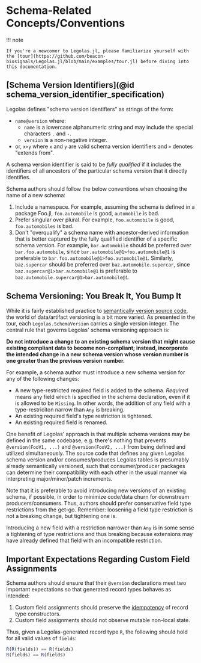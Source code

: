# Schema-Related Concepts/Conventions

!!! note

    If you're a newcomer to Legolas.jl, please familiarize yourself with the [tour](https://github.com/beacon-biosignals/Legolas.jl/blob/main/examples/tour.jl) before diving into this documentation.

## [Schema Version Identifiers](@id schema_version_identifier_specification)

Legolas defines "schema version identifiers" as strings of the form:

- `name@version` where:
    - `name` is a lowercase alphanumeric string and may include the special characters `.` and `-`.
    - `version` is a non-negative integer.
- or, `x>y` where `x` and `y` are valid schema version identifiers and `>` denotes "extends from".

A schema version identifier is said to be *fully qualified* if it includes the identifiers of all ancestors of the particular schema version that it directly identifies.

Schema authors should follow the below conventions when choosing the name of a new schema:

1. Include a namespace. For example, assuming the schema is defined in a package Foo.jl, `foo.automobile` is good, `automobile` is bad.
2. Prefer singular over plural. For example, `foo.automobile` is good, `foo.automobiles` is bad.
3. Don't "overqualify" a schema name with ancestor-derived information that is better captured by the fully qualified identifier of a specific schema version. For example, `bar.automobile` should be preferred over `bar.foo.automobile`, since `bar.automobile@1>foo.automobile@1` is preferable to `bar.foo.automobile@1>foo.automobile@1`. Similarly, `baz.supercar` should be preferred over `baz.automobile.supercar`, since `baz.supercar@1>bar.automobile@1` is preferable to `baz.automobile.supercar@1>bar.automobile@1`.

## Schema Versioning: You Break It, You Bump It

While it is fairly established practice to [semantically version source code](https://semver.org/), the world of data/artifact versioning is a bit more varied. As presented in the tour, each `Legolas.SchemaVersion` carries a single version integer. The central rule that governs Legolas' schema versioning approach is:

**Do not introduce a change to an existing schema version that might cause existing compliant data to become non-compliant; instead, incorporate the intended change in a new schema version whose version number is one greater than the previous version number.**

For example, a schema author must introduce a new schema version for any of the following changes:

- A new type-restricted required field is added to the schema. *Required* means any field which is specified in the schema declaration, even if it is allowed to be `Missing`. In other words, the addition of any field with a type-restriciton narrow than `Any` is breaking.
- An existing required field's type restriction is tightened.
- An existing required field is renamed.

One benefit of Legolas' approach is that multiple schema versions may be defined in the same codebase, e.g. there's nothing that prevents `@version(FooV1, ...)` and `@version(FooV2, ...)` from being defined and utilized simultaneously. The source code that defines any given Legolas schema version and/or consumes/produces Legolas tables is presumably already semantically versioned, such that consumer/producer packages can determine their compatibility with each other in the usual manner via interpreting major/minor/patch increments.

Note that it is preferable to avoid introducing new versions of an existing schema, if possible, in order to minimize code/data churn for downstream producers/consumers. Thus, authors should prefer conservative field type restrictions from the get-go. Remember: loosening a field type restriction is not a breaking change, but tightening one is.

Introducing a new field with a restriction narrower than `Any` is in some sense a tightening of type restrictions and thus breaking because extensions may have already defined that field with an incompatible restriction. 

## Important Expectations Regarding Custom Field Assignments

Schema authors should ensure that their `@version` declarations meet two important expectations so that generated record types behaves as intended:

1. Custom field assignments should preserve the [idempotency](https://en.wikipedia.org/wiki/Idempotence) of record type constructors.
2. Custom field assignments should not observe mutable non-local state.

Thus, given a Legolas-generated record type `R`, the following should hold for all valid values of `fields`:

```jl
R(R(fields)) == R(fields)
R(fields) == R(fields)
```
